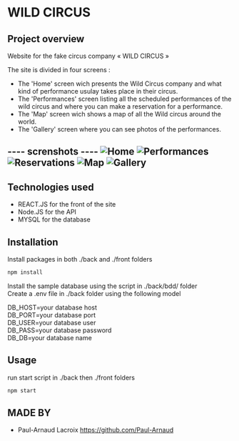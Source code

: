 # WILD CIRCUS

## Project overview
Website for the fake circus company « WILD CIRCUS »

The site is divided in four screens : 
 - The 'Home' screen wich presents the Wild Circus company and what kind of performance usulay takes place in their circus.
 - The 'Performances' screen listing all the scheduled performances of the wild circus and where you can make a reservation for a performance.
 - The 'Map' screen wich shows a map of all the Wild circus around the world.
 - The 'Gallery' screen where you can see photos of the performances.  

---- screnshots ----
![Home](https://github.com/Paul-Arnaud/wild_circus_checkpoint_4/blob/dev/screenshots/home.png?s=500)
![Performances](https://github.com/Paul-Arnaud/wild_circus_checkpoint_4/blob/dev/screenshots/performances.png?s=500)
![Reservations](https://github.com/Paul-Arnaud/wild_circus_checkpoint_4/blob/dev/screenshots/resa.png?s=500)
![Map](https://github.com/Paul-Arnaud/wild_circus_checkpoint_4/blob/dev/screenshots/map.png?s=500)
![Gallery](https://github.com/Paul-Arnaud/wild_circus_checkpoint_4/blob/dev/screenshots/gallery.png?s=500)
----

## Technologies used 
- REACT.JS for the front of the site
- Node.JS for the API
- MYSQL for the database

## Installation
Install packages in both ./back and ./front folders
```bash
npm install 
```

Install the sample database using the script in ./back/bdd/ folder \
Create a .env file in ./back folder using the following model 

DB_HOST=your database host \
DB_PORT=your database port \
DB_USER=your database user \
DB_PASS=your database password \
DB_DB=your database name 


## Usage
run start script in ./back then ./front folders
```bash
npm start
```

## MADE BY
- Paul-Arnaud Lacroix https://github.com/Paul-Arnaud